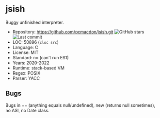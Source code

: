# jsish

Buggy unfinished interpreter.

* Repository: https://github.com/pcmacdon/jsish.git <img src="https://img.shields.io/github/stars/pcmacdon/jsish?label=&style=flat-square" alt="GitHub stars" title="GitHub stars"><img src="https://img.shields.io/github/last-commit/pcmacdon/jsish?label=&style=flat-square" alt="Last commit" title="Last commit">
* LOC:        50896 (`cloc src`)
* Language:   C
* License:    MIT
* Standard:   no (can't run ES1)
* Years:      2020-2022
* Runtime:    stack-based VM
* Regex:      POSIX
* Parser:     YACC

## Bugs

Bugs in == (anything equals null/undefined), new (returns null sometimes), no ASI, no Date class.
